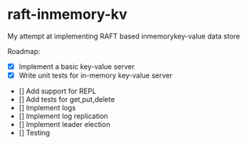 # raft-inmemory-kv

My attempt at implementing RAFT based inmemorykey-value data store

Roadmap:

- [X] Implement a basic key-value server
- [X] Write unit tests for in-memory key-value server
- [] Add support for REPL
- [] Add tests for get,put,delete
- [] Implement logs
- [] Implement log replication
- [] Implement leader election
- [] Testing
